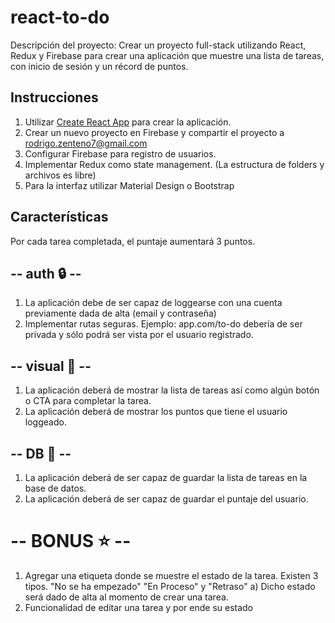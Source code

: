 # react-to-do

Descripción del proyecto: Crear un proyecto full-stack utilizando React, Redux y Firebase para crear una aplicación que muestre una lista de tareas, con inicio de sesión y un récord de puntos.

## Instrucciones   

  1. Utilizar [Create React App](https://create-react-app.dev/) para crear la aplicación.
  2. Crear un nuevo proyecto en Firebase y compartir el proyecto a rodrigo.zenteno7@gmail.com
  3. Configurar Firebase para registro de usuarios. 
  4. Implementar Redux como state management. (La estructura de folders y archivos es libre)
  5. Para la interfaz utilizar Material Design o Bootstrap

## Características

Por cada tarea completada, el puntaje aumentará 3 puntos. 

## -- auth 🔒 --
 1. La aplicación debe de ser capaz de loggearse con una cuenta previamente dada de alta (email y contraseña)
 2. Implementar rutas seguras. Ejemplo: app.com/to-do debería de ser privada y sólo podrá ser vista por el usuario registrado.
 
## -- visual 🎨 -- 
 1. La aplicación deberá de mostrar la lista de tareas así como algún botón o CTA para completar la tarea. 
 2. La aplicación deberá de mostrar los puntos que tiene el usuario loggeado.
 
## -- DB 💾 --
  1. La aplicación deberá de ser capaz de guardar la lista de tareas en la base de datos. 
  2. La aplicación deberá de ser capaz de guardar el puntaje del usuario.

# -- BONUS ⭐️ -- 
  1. Agregar una etiqueta donde se muestre el estado de la tarea. Existen 3 tipos. "No se ha empezado" "En Proceso" y "Retraso"
   a) Dicho estado será dado de alta al momento de crear una tarea.
  2. Funcionalidad de editar una tarea y por ende su estado
 
